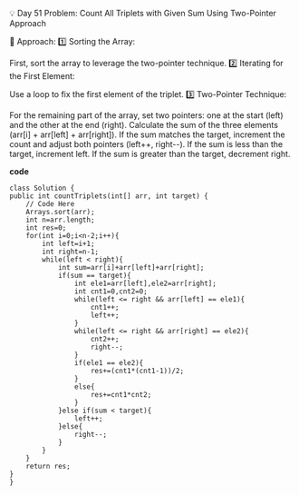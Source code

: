 
💡 Day 51 Problem: Count All Triplets with Given Sum Using Two-Pointer Approach

🧠 Approach:
1️⃣ Sorting the Array:

First, sort the array to leverage the two-pointer technique.
2️⃣ Iterating for the First Element:

Use a loop to fix the first element of the triplet.
3️⃣ Two-Pointer Technique:

For the remaining part of the array, set two pointers: one at the start (left) and the other at the end (right).
Calculate the sum of the three elements (arr[i] + arr[left] + arr[right]).
If the sum matches the target, increment the count and adjust both pointers (left++, right--).
If the sum is less than the target, increment left.
If the sum is greater than the target, decrement right.


**code**


    class Solution {
    public int countTriplets(int[] arr, int target) {
        // Code Here
        Arrays.sort(arr);
        int n=arr.length;
        int res=0;
        for(int i=0;i<n-2;i++){
            int left=i+1;
            int right=n-1;
            while(left < right){
                int sum=arr[i]+arr[left]+arr[right];
                if(sum == target){
                    int ele1=arr[left],ele2=arr[right];
                    int cnt1=0,cnt2=0;
                    while(left <= right && arr[left] == ele1){
                        cnt1++;
                        left++;
                    }
                    while(left <= right && arr[right] == ele2){
                        cnt2++;
                        right--;
                    }
                    if(ele1 == ele2){
                        res+=(cnt1*(cnt1-1))/2;
                    }
                    else{
                        res+=cnt1*cnt2;
                    }
                }else if(sum < target){
                    left++;
                }else{
                    right--;
                }
            }
        }
        return res;
    }
    }
